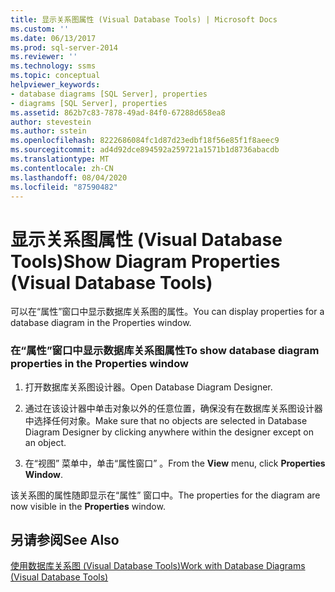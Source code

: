 ```yaml
---
title: 显示关系图属性 (Visual Database Tools) | Microsoft Docs
ms.custom: ''
ms.date: 06/13/2017
ms.prod: sql-server-2014
ms.reviewer: ''
ms.technology: ssms
ms.topic: conceptual
helpviewer_keywords:
- database diagrams [SQL Server], properties
- diagrams [SQL Server], properties
ms.assetid: 862b7c83-7878-49ad-84f0-67288d658ea8
author: stevestein
ms.author: sstein
ms.openlocfilehash: 8222686084fc1d87d23edbf18f56e85f1f8aeec9
ms.sourcegitcommit: ad4d92dce894592a259721a1571b1d8736abacdb
ms.translationtype: MT
ms.contentlocale: zh-CN
ms.lasthandoff: 08/04/2020
ms.locfileid: "87590482"
---
```

# <a name="show-diagram-properties-visual-database-tools"></a><span data-ttu-id="00d5a-102">显示关系图属性 (Visual Database Tools)</span><span class="sxs-lookup"><span data-stu-id="00d5a-102">Show Diagram Properties (Visual Database Tools)</span></span>
  <span data-ttu-id="00d5a-103">可以在“属性”窗口中显示数据库关系图的属性。</span><span class="sxs-lookup"><span data-stu-id="00d5a-103">You can display properties for a database diagram in the Properties window.</span></span>  
  
### <a name="to-show-database-diagram-properties-in-the-properties-window"></a><span data-ttu-id="00d5a-104">在“属性”窗口中显示数据库关系图属性</span><span class="sxs-lookup"><span data-stu-id="00d5a-104">To show database diagram properties in the Properties window</span></span>  
  
1.  <span data-ttu-id="00d5a-105">打开数据库关系图设计器。</span><span class="sxs-lookup"><span data-stu-id="00d5a-105">Open Database Diagram Designer.</span></span>  
  
2.  <span data-ttu-id="00d5a-106">通过在该设计器中单击对象以外的任意位置，确保没有在数据库关系图设计器中选择任何对象。</span><span class="sxs-lookup"><span data-stu-id="00d5a-106">Make sure that no objects are selected in Database Diagram Designer by clicking anywhere within the designer except on an object.</span></span>  
  
3.  <span data-ttu-id="00d5a-107">在“视图”  菜单中，单击“属性窗口”  。</span><span class="sxs-lookup"><span data-stu-id="00d5a-107">From the **View** menu, click **Properties Window**.</span></span>  
  
 <span data-ttu-id="00d5a-108">该关系图的属性随即显示在“属性”  窗口中。</span><span class="sxs-lookup"><span data-stu-id="00d5a-108">The properties for the diagram are now visible in the **Properties** window.</span></span>  
  
## <a name="see-also"></a><span data-ttu-id="00d5a-109">另请参阅</span><span class="sxs-lookup"><span data-stu-id="00d5a-109">See Also</span></span>  
 [<span data-ttu-id="00d5a-110">使用数据库关系图 (Visual Database Tools)</span><span class="sxs-lookup"><span data-stu-id="00d5a-110">Work with Database Diagrams &#40;Visual Database Tools&#41;</span></span>](visual-database-tools.md)  
  
  
